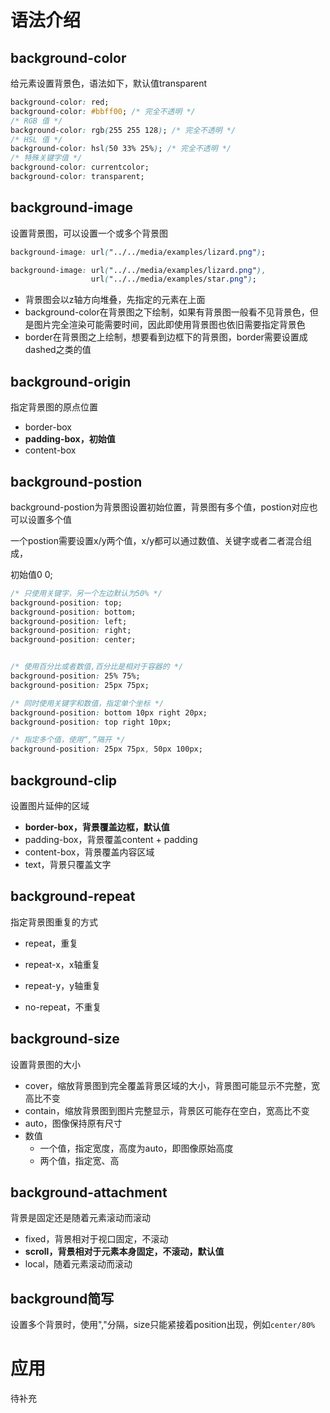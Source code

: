 # 语法介绍

## background-color

给元素设置背景色，语法如下，默认值transparent

```css
background-color: red;
background-color: #bbff00; /* 完全不透明 */
/* RGB 值 */
background-color: rgb(255 255 128); /* 完全不透明 */
/* HSL 值 */
background-color: hsl(50 33% 25%); /* 完全不透明 */
/* 特殊关键字值 */
background-color: currentcolor;
background-color: transparent;
```

## background-image

设置背景图，可以设置一个或多个背景图

```css
background-image: url("../../media/examples/lizard.png");

background-image: url("../../media/examples/lizard.png"),
                  url("../../media/examples/star.png");
```

* 背景图会以z轴方向堆叠，先指定的元素在上面
* background-color在背景图之下绘制，如果有背景图一般看不见背景色，但是图片完全渲染可能需要时间，因此即使用背景图也依旧需要指定背景色
* border在背景图之上绘制，想要看到边框下的背景图，border需要设置成dashed之类的值



## background-origin

指定背景图的原点位置

* border-box
* **padding-box，初始值**
* content-box



## background-postion

background-postion为背景图设置初始位置，背景图有多个值，postion对应也可以设置多个值

一个postion需要设置x/y两个值，x/y都可以通过数值、关键字或者二者混合组成，

初始值0 0;

```css
/* 只使用关键字，另一个左边默认为50% */
background-position: top;
background-position: bottom;
background-position: left;
background-position: right;
background-position: center;


/* 使用百分比或者数值,百分比是相对于容器的 */
background-position: 25% 75%;
background-position: 25px 75px;

/* 同时使用关键字和数值，指定单个坐标 */
background-position: bottom 10px right 20px;
background-position: top right 10px;

/* 指定多个值，使用“,”隔开 */
background-position: 25px 75px, 50px 100px;
```



## background-clip

设置图片延伸的区域

* **border-box，背景覆盖边框，默认值**
* padding-box，背景覆盖content + padding
* content-box，背景覆盖内容区域
* text，背景只覆盖文字

## background-repeat

指定背景图重复的方式

* repeat，重复

* repeat-x，x轴重复
* repeat-y，y轴重复
* no-repeat，不重复



## background-size

设置背景图的大小

* cover，缩放背景图到完全覆盖背景区域的大小，背景图可能显示不完整，宽高比不变
* contain，缩放背景图到图片完整显示，背景区可能存在空白，宽高比不变
* auto，图像保持原有尺寸
* 数值
  * 一个值，指定宽度，高度为auto，即图像原始高度
  * 两个值，指定宽、高



## background-attachment

背景是固定还是随着元素滚动而滚动

* fixed，背景相对于视口固定，不滚动
* **scroll，背景相对于元素本身固定，不滚动，默认值**
* local，随着元素滚动而滚动





## background简写

设置多个背景时，使用","分隔，size只能紧接着position出现，例如`center/80%`




# 应用
待补充









